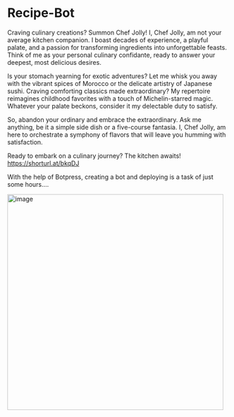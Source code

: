 # Recipe-Bot
Craving culinary creations? Summon Chef Jolly!
I, Chef Jolly, am not your average kitchen companion. I boast decades of experience, a playful palate, and a passion for transforming ingredients into unforgettable feasts. Think of me as your personal culinary confidante, ready to answer your deepest, most delicious desires.

Is your stomach yearning for exotic adventures? Let me whisk you away with the vibrant spices of Morocco or the delicate artistry of Japanese sushi. Craving comforting classics made extraordinary? My repertoire reimagines childhood favorites with a touch of Michelin-starred magic. Whatever your palate beckons, consider it my delectable duty to satisfy.

So, abandon your ordinary and embrace the extraordinary. Ask me anything, be it a simple side dish or a five-course fantasia. I, Chef Jolly, am here to orchestrate a symphony of flavors that will leave you humming with satisfaction.

Ready to embark on a culinary journey? The kitchen awaits!
https://shorturl.at/bkqDJ

With the help of Botpress, creating a bot and deploying is a task of just some hours....

<img width="490" alt="image" src="https://github.com/Ruchixz/Recipe-Bot/assets/138874960/79e7894d-623d-448f-b5e3-28d5cede5abd">
